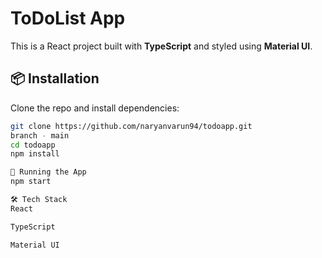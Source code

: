 # ToDoList App

This is a React project built with **TypeScript** and styled using **Material UI**.


## 📦 Installation

Clone the repo and install dependencies:

```bash
git clone https://github.com/naryanvarun94/todoapp.git
branch - main
cd todoapp
npm install

🧪 Running the App
npm start

🛠️ Tech Stack
React

TypeScript

Material UI
